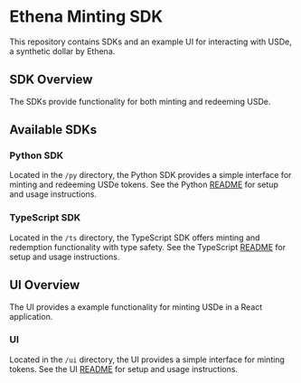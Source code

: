 # Ethena Minting SDK

This repository contains SDKs and an example UI for interacting with USDe, a synthetic dollar by Ethena.

## SDK Overview

The SDKs provide functionality for both minting and redeeming USDe.

## Available SDKs

### Python SDK

Located in the `/py` directory, the Python SDK provides a simple interface for minting and redeeming USDe tokens. See the Python [README](./py/README.md) for setup and usage instructions.

### TypeScript SDK

Located in the `/ts` directory, the TypeScript SDK offers minting and redemption functionality with type safety. See the TypeScript [README](./ts/README.md) for setup and usage instructions.

## UI Overview

The UI provides a example functionality for minting USDe in a React application.

### UI

Located in the `/ui` directory, the UI provides a simple interface for minting tokens. See the UI [README](./ui/README.md) for setup and usage instructions.
